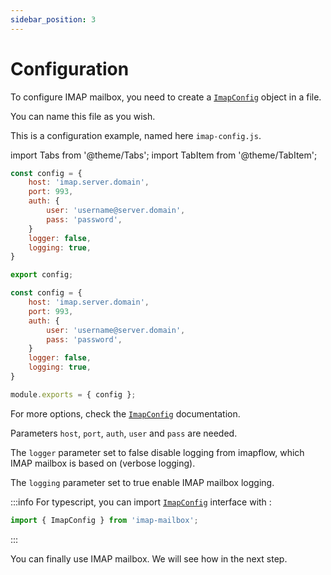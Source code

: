 ```yaml
---
sidebar_position: 3
---
```


# Configuration

To configure IMAP mailbox, you need to create a [`ImapConfig`](/imap-mailbox-doc/docs/documentation/imap-config) object in a file.

You can name this file as you wish.

This is a configuration example, named here `imap-config.js`.

import Tabs from '@theme/Tabs';
import TabItem from '@theme/TabItem';

<Tabs>
  <TabItem value="apple" label="ESM" default>


```js title="/imap-config.js"
const config = {
    host: 'imap.server.domain',
    port: 993,
    auth: {
        user: 'username@server.domain',
        pass: 'password',
    }
    logger: false,
    logging: true,
}

export config;
```

  </TabItem>
  <TabItem value="orange" label="CJS">


```js title="/imap-config.js"
const config = {
    host: 'imap.server.domain',
    port: 993,
    auth: {
        user: 'username@server.domain',
        pass: 'password',
    }
    logger: false,
    logging: true,
}

module.exports = { config };
```

  </TabItem>
</Tabs>

For more options, check the [`ImapConfig`](/imap-mailbox-doc/docs/documentation/imap-config) documentation.

Parameters `host`, `port`, `auth`, `user` and `pass` are needed.

The `logger` parameter set to false disable logging from imapflow, which IMAP mailbox is based on (verbose logging).

The `logging` parameter set to true enable IMAP mailbox logging.

:::info
For typescript, you can import [`ImapConfig`](/imap-mailbox-doc/docs/documentation/imap-config) interface with :
```js
import { ImapConfig } from 'imap-mailbox';
```
:::


You can finally use IMAP mailbox. We will see how in the next step.